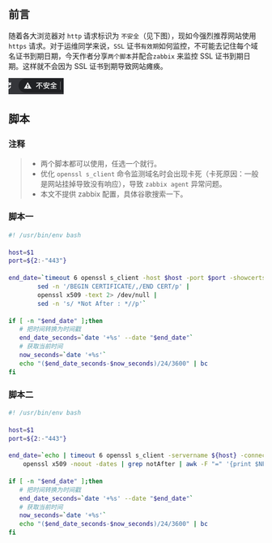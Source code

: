 ## 前言

随着各大浏览器对 `http` 请求标识为 `不安全`（见下图），现如今强烈推荐网站使用 `https` 请求。对于运维同学来说，`SSL` 证书`有效期`如何监控，不可能去记住每个域名证书到期日期，今天作者分享`两个脚本`并配合`zabbix` 来监控 SSL 证书到期日期。这样就不会因为 SSL 证书到期导致网站瘫痪。

![](../img/http-ssl-1.png)

## 脚本

### 注释

> - 两个脚本都可以使用，任选一个就行。
> - 优化 `openssl s_client` 命令监测域名时会出现卡死（卡死原因：一般是网站挂掉导致没有响应），导致 `zabbix agent` 异常问题。
> - 本文不提供 zabbix 配置，具体谷歌搜索一下。

### 脚本一

```bash
#! /usr/bin/env bash

host=$1
port=${2:-"443"}

end_date=`timeout 6 openssl s_client -host $host -port $port -showcerts  </dev/null 2>/dev/null |
        sed -n '/BEGIN CERTIFICATE/,/END CERT/p' |
        openssl x509 -text 2> /dev/null |
        sed -n 's/ *Not After : *//p'`

if [ -n "$end_date" ];then
   # 把时间转换为时间戳
   end_date_seconds=`date '+%s' --date "$end_date"`
   # 获取当前时间
   now_seconds=`date '+%s'`
   echo "($end_date_seconds-$now_seconds)/24/3600" | bc
fi
```

### 脚本二

```bash
#! /usr/bin/env bash

host=$1
port=${2:-"443"}

end_date=`echo | timeout 6 openssl s_client -servername ${host} -connect ${host}:${port} 2>/dev/null |
	openssl x509 -noout -dates | grep notAfter | awk -F "=" '{print $NF}'`

if [ -n "$end_date" ];then
   # 把时间转换为时间戳
   end_date_seconds=`date '+%s' --date "$end_date"`
   # 获取当前时间
   now_seconds=`date '+%s'`
   echo "($end_date_seconds-$now_seconds)/24/3600" | bc
fi
```